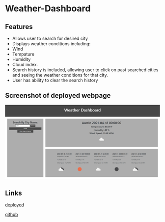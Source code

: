 # Weather-Dashboard
## Features
* Allows user to search for desired city
* Displays weather conditions including: 
 * Wind 
 * Tempature
 * Humidity 
 * Cloud index.
* Search history is included, allowing user to click on past searched cities and seeing the weather conditions for that city.
* User has ability to clear the search history
## Screenshot of deployed webpage
![screenshot](./assets/weather-dashboard-screenshot.png)
## Links
[deployed](https://jacobduden.github.io/Weather-Dashboard/)

[github](https://github.com/jacobduden/Weather-Dashboard)